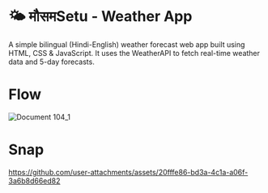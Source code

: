 
# 🌤 मौसमSetu - Weather App
A simple bilingual (Hindi-English) weather forecast web app built using HTML, CSS & JavaScript. It uses the WeatherAPI to fetch real-time weather data and 5-day forecasts.
# Flow
![Document 104_1](https://github.com/user-attachments/assets/1fe1d78b-213e-4b84-ad42-3699e25d0d52)
#  Snap
https://github.com/user-attachments/assets/20fffe86-bd3a-4c1a-a06f-3a6b8d66ed82

